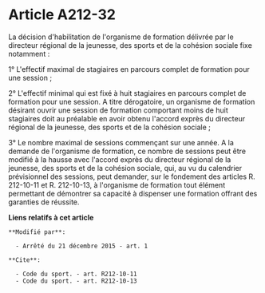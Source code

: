 # Article A212-32

La décision d'habilitation de l'organisme de formation délivrée par le directeur régional de la jeunesse, des sports et de la
cohésion sociale fixe notamment : 

1° L'effectif maximal de stagiaires en parcours complet de formation pour une session ; 

2° L'effectif minimal qui est fixé à huit stagiaires en parcours complet de formation pour une session. A titre dérogatoire,
un organisme de formation désirant ouvrir une session de formation comportant moins de huit stagiaires doit au préalable en
avoir obtenu l'accord exprès du directeur régional de la jeunesse, des sports et de la cohésion sociale ; 

3° Le nombre maximal de sessions commençant sur une année. A la demande de l'organisme de formation, ce nombre de sessions
peut être modifié à la hausse avec l'accord exprès du directeur régional de la jeunesse, des sports et de la cohésion
sociale, qui, au vu du calendrier prévisionnel des sessions, peut demander, sur le fondement des articles R. 212-10-11 et R.
212-10-13, à l'organisme de formation tout élément permettant de démontrer sa capacité à dispenser une formation offrant des
garanties de réussite.

**Liens relatifs à cet article**

	**Modifié par**:

	  - Arrêté du 21 décembre 2015 - art. 1

	**Cite**:

	  - Code du sport. - art. R212-10-11
	  - Code du sport. - art. R212-10-13
